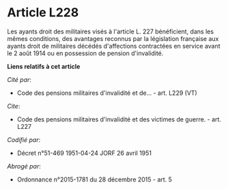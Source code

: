 # Article L228

Les ayants droit des militaires visés à l'article L. 227 bénéficient, dans les mêmes conditions, des avantages reconnus par
la législation française aux ayants droit de militaires décédés d'affections contractées en service avant le 2 août 1914 ou
en possession de pension d'invalidité.

**Liens relatifs à cet article**

_Cité par_:

  - Code des pensions militaires d'invalidité et de... - art. L229 (VT)

_Cite_:

  - Code des pensions militaires d'invalidité et des victimes de guerre. - art. L227

_Codifié par_:

  - Décret n°51-469 1951-04-24 JORF 26 avril 1951

_Abrogé par_:

  - Ordonnance n°2015-1781 du 28 décembre 2015 - art. 5
